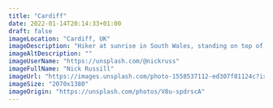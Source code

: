 ```yaml
---
title: "Cardiff"
date: 2022-01-14T20:14:33+01:00
draft: false
imageLocation: "Cardiff, UK"
imageDescription: "Hiker at sunrise in South Wales, standing on top of a Sandstone outcrop on Craig Yr Allt near Cardiff."
imageAltDescription: ""
imageUserName: "https://unsplash.com/@nickruss"
imageFullName: "Nick Russill"
imageUrl: "https://images.unsplash.com/photo-1558537112-ed307f81124c?ixlib=rb-1.2.1&ixid=MnwxMjA3fDB8MHxwaG90by1wYWdlfHx8fGVufDB8fHx8&auto=format&fit=crop&w=2070&q=80"
imageSize: "2070x1380"
imageOrigin: "https://unsplash.com/photos/V8u-spdrscA"
---
```

